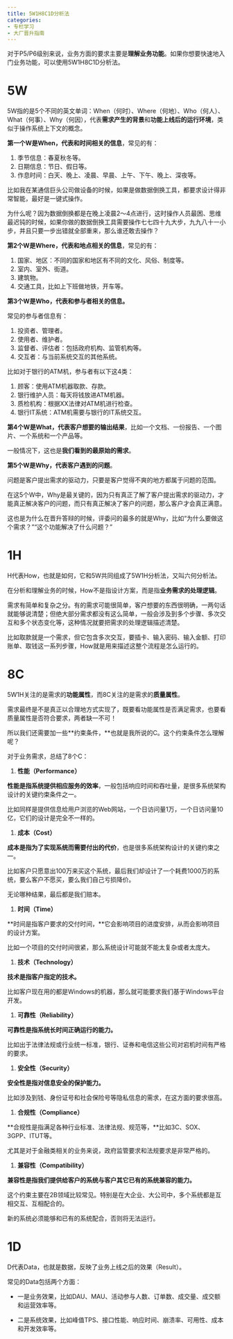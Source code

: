 ```yaml
---
title: 5W1H8C1D分析法
categories: 
- 专栏学习
- 大厂晋升指南
---
```


对于P5/P6级别来说，业务方面的要求主要是**理解业务功能**。如果你想要快速地入门业务功能，可以使用5W1H8C1D分析法。

# 5W

5W指的是5个不同的英文单词：When（何时）、Where（何地）、Who（何人）、What（何事）、Why（何因），代表**需求产生的背景**和**功能上线后的运行环境**，类似于操作系统上下文的概念。

**第一个W是When，代表和时间相关的信息**，常见的有：

1. 季节信息：春夏秋冬等。
2. 日期信息：节日、假日等。
3. 作息时间：白天、晚上、凌晨、早晨、上午、下午、晚上、深夜等。

比如我在某通信巨头公司做设备的时候，如果是做数据倒换工具，都要求设计得非常智能，最好是一键式操作。

为什么呢？因为数据倒换都是在晚上凌晨2～4点进行，这时操作人员最困、思维最迟钝的时候，如果你做的数据倒换工具需要操作七七四十九大步，九九八十一小步，并且只要一步出错就全部重来，那么谁还敢去操作？

**第2个W是Where，代表和地点相关的信息**，常见的有：

1. 国家、地区：不同的国家和地区有不同的文化、风俗、制度等。
2. 室内、室外、街道。
3. 建筑物。
4. 交通工具，比如上下班做地铁，开车等。

**第3个W是Who，代表和参与者相关的信息。**

常见的参与者信息有：

1. 投资者、管理者。
2. 使用者、维护者。
3. 监督者、评估者：包括政府机构、监管机构等。
4. 交互者：与当前系统交互的其他系统。

比如对于银行的ATM机，参与者有以下这4类：

1. 顾客：使用ATM机器取款、存款。
2. 银行维护人员：每天将钱放进ATM机器。
3. 质检机构：根据XX法律对ATM机进行检查。
4. 银行IT系统：ATM机需要与银行的IT系统交互。

**第4个W是What，代表客户想要的输出结果**，比如一个文档、一份报告、一个图片、一个系统和一个产品等。

一般情况下，这也是**我们看到的最原始的需求**。

**第5个W是Why，代表客户遇到的问题**。

问题是客户提出需求的驱动力，只要是客户觉得不爽的地方都属于问题的范围。

在这5个W中，Why是最关键的，因为只有真正了解了客户提出需求的驱动力，才能真正解决客户的问题，而只有真正解决了客户的问题，那么客户才会真正满意。

这也是为什么在晋升答辩的时候，评委问的最多的就是Why，比如“为什么要做这个需求？”“这个功能解决了什么问题？”

# 1H

H代表How，也就是如何，它和5W共同组成了5W1H分析法，又叫六何分析法。

在分析和理解业务的时候，How不是指设计方案，而是指**业务需求的处理逻辑**。

需求有简单和复杂之分。有的需求可能很简单，客户想要的东西很明确，一两句话就能够说清楚；但绝大部分需求都没有这么简单，一般会涉及到多个步骤、多次交互和多个状态变化等，这种情况就要把需求的处理逻辑描述清楚。

比如取款就是一个需求，但它包含多次交互，要插卡、输入密码、输入金额、打印账单、取钱这一系列步骤，How就是用来描述这整个流程是怎么运行的。

# 8C

5W1H关注的是需求的**功能属性**，而8C关注的是需求的**质量属性**。

需求最终是不是真正以合理地方式实现了，既要看功能属性是否满足需求，也要看质量属性是否符合要求，两者缺一不可！

所以我们还需要加一些**约束条件，**也就是我所说的C。这个约束条件怎么理解呢？

对于业务需求，总结了8个C：

1. **性能（Performance）**

**性能是指系统提供相应服务的效率**，一般包括响应时间和吞吐量，是很多系统架构设计的关键约束条件之一。

比如同样是提供信息给用户浏览的Web网站，一个日访问量1万，一个日访问量10亿，它们的设计是完全不一样的。

1. **成本（Cost）**

**成本是指为了实现系统而需要付出的代价**，也是很多系统架构设计的关键约束之一。

比如客户只愿意出100万来买这个系统，最后我们却设计了一个耗费1000万的系统，要么客户不愿买，要么我们自己亏损降价。

无论哪种结果，最后都是我们赔本。

1. **时间（Time）**

**时间是指客户要求的交付时间，**它会影响项目的进度安排，从而会影响项目的设计方案。

比如一个项目的交付时间很紧，那么系统设计可能就不能太复杂或者太庞大。

1. **技术（Technology）**

**技术是指客户指定的技术。**

比如客户现在用的都是Windows的机器，那么就可能要求我们基于Windows平台开发。

1. **可靠性（Reliability）**

**可靠性是指系统长时间正确运行的能力。**

比如出于法律法规或行业统一标准，银行、证券和电信这些公司对宕机时间有严格的要求。

1. **安全性（Security）**

**安全性是指对信息安全的保护能力。**

比如涉及到钱、身份证号和社会保险号等隐私信息的需求，在这方面的要求很高。

1. **合规性（Compliance）**

**合规性是指满足各种行业标准、法律法规、规范等，**比如3C、SOX、3GPP、ITUT等。

尤其是对于金融类相关的业务来说，政府监管要求和法规要求是非常严格的。

1. **兼容性（Compatibility）**

**兼容性是指我们提供给客户的系统与客户其它已有的系统兼容的能力。**

这个约束主要在2B领域比较常见。特别是在大企业、大公司中，多个系统都是互相交互、互相配合的。

新的系统必须能够和已有的系统配合，否则将无法运行。

# 1D

D代表Data，也就是数据，反映了业务上线之后的效果（Result）。

常见的Data包括两个方面：

* 一是业务效果，比如DAU、MAU、活动参与人数、订单数、成交量、成交额和运营效率等。

* 二是系统效果，比如峰值TPS、接口性能、响应时间、崩溃率、可用性、成本和开发效率等。